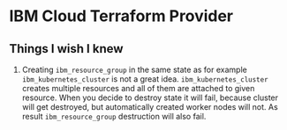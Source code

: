 # IBM Cloud Terraform Provider

## Things I wish I knew

1. Creating `ibm_resource_group` in the same state as for example `ibm_kubernetes_cluster` is not a great idea.
   `ibm_kubernetes_cluster` creates multiple resources and all of them are attached to given resource. When you
   decide to destroy state it will fail, because cluster will get destroyed, but automatically created worker nodes will not.
   As result `ibm_resource_group` destruction will also fail.
